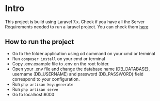# Intro

This project is build using Laravel 7.x.
Check if you have all the Server Requirements needed to run a laravel project. You can check them [here](https://laravel.com/docs/7.x/installation)

## How to run the project

-   Go to the folder application using cd command on your cmd or terminal
-   Run `composer install` on your cmd or terminal
-   Copy .env.example file to .env on the root folder.
-   Open your .env file and change the database name (DB_DATABASE), username (DB_USERNAME) and password (DB_PASSWORD) field correspond to your configuration.
-   Run `php artisan key:generate`
-   Run `php artisan serve`
-   Go to localhost:8000
